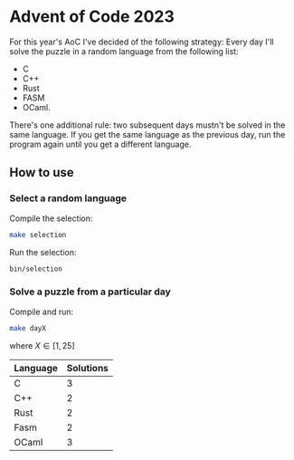 # Advent of Code 2023

For this year's AoC I've decided of the following strategy:
Every day I'll solve the puzzle in a random language from the following list:
- C
- C++
- Rust
- FASM
- OCaml.

There's one additional rule: two subsequent days mustn't be solved in the same language. If you get the same language as the previous day, run the program again until you get a different language.

## How to use
### Select a random language

Compile the selection:
```sh
make selection
```
Run the selection:
```sh
bin/selection
```

### Solve a puzzle from a particular day
Compile and run:
```sh
make dayX 
```
where $X \in [1, 25]$

| Language | Solutions |
|----------|-----------|
| C        |         3 |
| C++      |         2 |
| Rust     |         2 |
| Fasm     |         2 |
| OCaml    |         3 |
